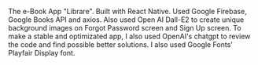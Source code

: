 The e-Book App "Librare".
Built with React Native.
Used Google Firebase, Google Books API and axios.
Also used Open AI Dall-E2 to create unique background images on Forgot Password screen and Sign Up screen.
To make a stable and optimizated app, I also used OpenAI's chatgpt to review the code and find possible better solutions.
I also used Google Fonts' Playfair Display font.


